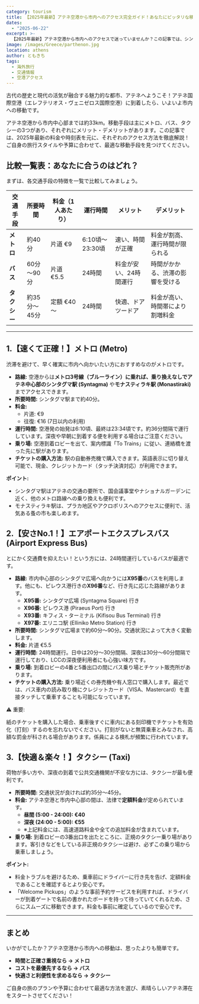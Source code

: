 ```yaml
---
category: tourism
title: 【2025年最新】アテネ空港から市内へのアクセス完全ガイド！あなたにピッタリな移動方法は？
dates:
  - "2025-06-22"
excerpt: >-
  【2025年最新】アテネ空港から市内へのアクセスで迷っていませんか？この記事では、シンタグマ広場へ直通のメトロ、24時間運行で格安なバス、定額料金で安心なタクシーの料金・時間・乗り場を徹底比較！あなたの予算や旅のスタイルに最適な移動手段が必ず見つかります。アテネ旅行のスタートをスムーズに。
image: /images/Greece/parthenon.jpg
location: athens
author: ともきち
tags:
  - 海外旅行
  - 交通情報
  - 空港アクセス
---
```


古代の歴史と現代の活気が融合する魅力的な都市、アテネへようこそ！アテネ国際空港（エレフテリオス・ヴェニゼロス国際空港）に到着したら、いよいよ市内への移動です。

アテネ空港から市内中心部までは約33km。移動手段は主にメトロ、バス、タクシーの3つがあり、それぞれにメリット・デメリットがあります。この記事では、2025年最新の料金や時刻表を元に、それぞれのアクセス方法を徹底解説！ご自身の旅行スタイルや予算に合わせて、最適な移動手段を見つけてください。

## 比較一覧表：あなたに合うのはどれ？

まずは、各交通手段の特徴を一覧で比較してみましょう。

| 交通手段     | 所要時間     | 料金（1人あたり） | 運行時間        | メリット               | デメリット                       |
| ------------ | ------------ | ----------------- | --------------- | ---------------------- | -------------------------------- |
| **メトロ**   | 約40分       | 片道 €9           | 6:10頃～23:30頃 | 速い、時間が正確       | 料金が割高、運行時間が限られる   |
| **バス**     | 60分～90分   | 片道 €5.5         | 24時間          | 料金が安い、24時間運行 | 時間がかかる、渋滞の影響を受ける |
| **タクシー** | 約35分～45分 | 定額 €40～        | 24時間          | 快適、ドアツードア     | 料金が高い、時間帯により割増料金 |

---

## 1.【速くて正確！】メトロ (Metro)

渋滞を避けて、早く確実に市内へ向かいたい方におすすめなのがメトロです。

- **路線:** 空港からは**メトロ3号線（ブルーライン）に乗れば、乗り換えなしでアテネ中心部のシンタグマ駅 (Syntagma)** や**モナスティラキ駅 (Monastiraki)** までアクセスできます。
- **所要時間:** シンタグマ駅まで約40分。
- **料金:**
  - 片道: €9
  - 往復: €16 (7日以内の利用)
- **運行時間:** 空港発の始発は6:10頃、最終は23:34頃です。約36分間隔で運行しています。深夜や早朝に到着する便を利用する場合はご注意ください。
- **乗り場:** 空港到着ロビーを出て、案内標識「To Trains」に従い、連絡橋を渡った先に駅があります。
- **チケットの購入方法:** 駅の自動券売機で購入できます。英語表示に切り替え可能で、現金、クレジットカード（タッチ決済対応）が利用できます。

**ポイント:**

- シンタグマ駅はアテネの交通の要所で、国会議事堂やナショナルガーデンに近く、他のメトロ路線への乗り換えも便利です。
- モナスティラキ駅は、プラカ地区やアクロポリスへのアクセスに便利で、活気ある蚤の市も楽しめます。

## 2.【安さNo.1！】エアポートエクスプレスバス (Airport Express Bus)

とにかく交通費を抑えたい！という方には、24時間運行しているバスが最適です。

- **路線:** 市内中心部のシンタグマ広場へ向かうには**X95番**のバスを利用します。他にも、ピレウス港行きの**X96番**など、行き先に応じた路線があります。
  - **X95番:** シンタグマ広場 (Syntagma Square) 行き
  - **X96番:** ピレウス港 (Piraeus Port) 行き
  - **X93番:** キフィス・ターミナル (Kifisou Bus Terminal) 行き
  - **X97番:** エリニコ駅 (Elliniko Metro Station) 行き
- **所要時間:** シンタグマ広場まで約60分～90分。交通状況によって大きく変動します。
- **料金:** 片道 €5.5
- **運行時間:** 24時間運行。日中は20分～30分間隔、深夜は30分～60分間隔で運行しており、LCCの深夜便利用者にも心強い味方です。
- **乗り場:** 到着ロビーの4番と5番出口の間にバス乗り場とチケット販売所があります。
- **チケットの購入方法:** 乗り場近くの券売機や有人窓口で購入します。最近では、バス車内の読み取り機にクレジットカード（VISA、Mastercard）を直接タッチして乗車することも可能になっています。

⚠️ 重要:

紙のチケットを購入した場合、乗車後すぐに車内にある刻印機でチケットを有効化（打刻）するのを忘れないでください。打刻がないと無賃乗車とみなされ、高額な罰金が科される場合があります。係員による検札が頻繁に行われています。

## 3.【快適＆楽々！】タクシー (Taxi)

荷物が多い方や、深夜の到着で公共交通機関が不安な方には、タクシーが最も便利です。

- **所要時間:** 交通状況が良ければ約35分～45分。
- **料金:** アテネ空港と市内中心部の間は、法律で**定額料金**が定められています。
  - **昼間 (5:00 - 24:00): €40**
  - **深夜 (24:00 - 5:00): €55**
  - ※上記料金には、高速道路料金や全ての追加料金が含まれています。
- **乗り場:** 到着ロビーの3番出口を出たところに、正規のタクシー乗り場があります。客引きなどをしている非正規のタクシーは避け、必ずこの乗り場から乗車しましょう。

**ポイント:**

- 料金トラブルを避けるため、乗車前にドライバーに行き先を告げ、定額料金であることを確認するとより安心です。
- 「Welcome Pickups」のような事前予約サービスを利用すれば、ドライバーが到着ゲートで名前の書かれたボードを持って待っていてくれるため、さらにスムーズに移動できます。料金も事前に確定しているので安心です。

---

## まとめ

いかがでしたか？アテネ空港から市内への移動は、思ったよりも簡単です。

- **時間と正確さ重視なら → メトロ**
- **コストを最優先するなら → バス**
- **快適さと利便性を求めるなら → タクシー**

ご自身の旅のプランや予算に合わせて最適な方法を選び、素晴らしいアテネ滞在をスタートさせてください！
